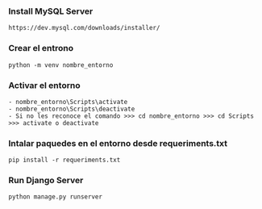 ### Install MySQL Server
```
https://dev.mysql.com/downloads/installer/
``` 

### Crear el entrono
```
python -m venv nombre_entorno
```
### Activar el entorno
```
- nombre_entorno\Scripts\activate
- nombre_entorno\Scripts\deactivate
- Si no les reconoce el comando >>> cd nombre_entorno >>> cd Scripts >>> activate o deactivate
```

### Intalar paquedes en el entorno desde requeriments.txt
```
pip install -r requeriments.txt
```

### Run Django Server
```
python manage.py runserver
```